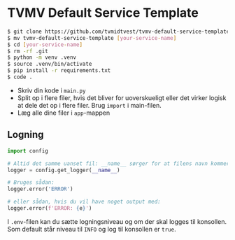 # TVMV Default Service Template

```bash
$ git clone https://github.com/tvmidtvest/tvmv-default-service-template.git
$ mv tvmv-default-service-template [your-service-name]
$ cd [your-service-name]
$ rm -rf .git
$ python -m venv .venv
$ source .venv/bin/activate
$ pip install -r requirements.txt
$ code .
```

- Skriv din kode i `main.py`
- Split op i flere filer, hvis det bliver for uoverskueligt eller det virker logisk at dele det op i flere filer. Brug `import` i main-filen.
- Læg alle dine filer i `app`-mappen

## Logning

```python
import config

# Altid det samme uanset fil: __name__ sørger for at filens navn kommer med i loggen.
logger = config.get_logger(__name__)

# Bruges sådan:
logger.error('ERROR')

# eller sådan, hvis du vil have noget output med:
logger.error(f'ERROR: {e}')
```

I `.env`-filen kan du sætte logningsniveau og om der skal logges til konsollen. Som default står niveau til `INFO` og log til konsollen er `true`.
